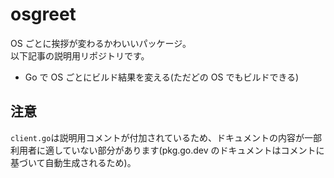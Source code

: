 # osgreet

OS ごとに挨拶が変わるかわいいパッケージ。  
以下記事の説明用リポジトリです。

- Go で OS ごとにビルド結果を変える(ただどの OS でもビルドできる)

## 注意

`client.go`は説明用コメントが付加されているため、ドキュメントの内容が一部利用者に適していない部分があります(pkg.go.dev のドキュメントはコメントに基づいて自動生成されるため)。
